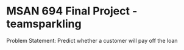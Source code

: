 # MSAN 694 Final Project - teamsparkling

Problem Statement: Predict whether a customer will pay off the loan
